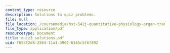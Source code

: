 ```yaml
---
content_type: resource
description: Solutions to quiz problems.
file: null
file_location: /coursemedia/hst-542j-quantitative-physiology-organ-transport-systems-spring-2004/f653f2d8256411a139026165c5f67892_quiz3_solutions.pdf
file_type: application/pdf
resourcetype: Document
title: quiz3_solutions.pdf
uid: f653f2d8-2564-11a1-3902-6165c5f67892
---
```


